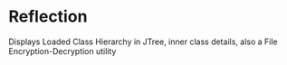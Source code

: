 # Reflection
Displays Loaded Class Hierarchy in JTree, inner class details, also a File Encryption-Decryption utility
